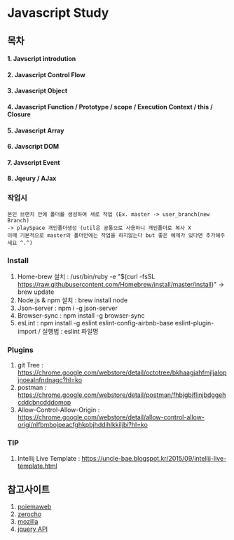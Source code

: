 # Javascript Study

## 목차
#### 1. Javscript introdution
#### 2. Javascript Control Flow
#### 3. Javascript Object
#### 4. Javascript Function / Prototype / scope / Execution Context / this / Closure
#### 5. Javascript Array 
#### 6. Javscript DOM
#### 7. Javscript Event
#### 8. Jqeury / AJax     
 
### 작업시  
```text
본인 브랜치 안에 폴더를 생성하여 새로 작업 (Ex. master -> user_branch(new Branch) 
-> playSpace 개인폴더생성 (util은 공통으로 사용하니 개인폴더로 복사 X
이때 기본적으로 master의 폴더안에는 작업을 하지않는다 but 좋은 예제가 있다면 추가해주세요 ^.^)
```
### Install
1. Home-brew 설치 : /usr/bin/ruby -e "$(curl -fsSL https://raw.githubusercontent.com/Homebrew/install/master/install)" -> brew update
2. Node.js & npm 설치 : brew install node
3. Json-server : npm i -g json-server
4. Browser-sync : npm install -g browser-sync    
5. esLint : npm install -g eslint eslint-config-airbnb-base eslint-plugin-import / 실행법 : eslint 파일명

### Plugins
1. git Tree : https://chrome.google.com/webstore/detail/octotree/bkhaagjahfmjljalopjnoealnfndnagc?hl=ko
2. postman : https://chrome.google.com/webstore/detail/postman/fhbjgbiflinjbdggehcddcbncdddomop
3. Allow-Control-Allow-Origin : https://chrome.google.com/webstore/detail/allow-control-allow-origi/nlfbmbojpeacfghkpbjhddihlkkiljbi?hl=ko

### TIP
1. Intellij Live Template : https://uncle-bae.blogspot.kr/2015/09/intellij-live-template.html

## 참고사이트 
1. [poiemaweb](http://poiemaweb.com)
2. [zerocho](https://www.zerocho.com/category/Javascript)
3. [mozilla](https://developer.mozilla.org/ko)
4. [jquery API](http://api.jquery.com)


